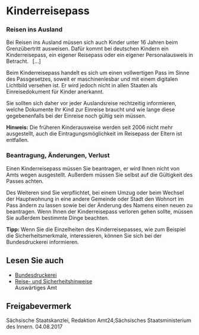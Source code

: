 # Kinderreisepass

### Reisen ins Ausland

Bei Reisen ins Ausland müssen sich auch Kinder unter 16 Jahren beim Grenzübertritt ausweisen. Dafür kommt bei deutschen Kindern ein Kinderreisepass, ein eigener Reisepass oder ein eigener Personalausweis in Betracht.  [...]

Beim Kinderreisepass handelt es sich um einen vollwertigen Pass im Sinne des Passgesetzes, soweit er maschinenlesbar und mit einem digitalen Lichtbild versehen ist. Er wird jedoch nicht in allen Staaten als Einreisedokument für Kinder anerkannt.

Sie sollten sich daher vor jeder Auslandsreise rechtzeitig informieren, welche Dokumente Ihr Kind zur Einreise braucht und wie lange diese gegebenenfalls bei der Einreise noch gültig sein müssen.

**Hinweis:**  Die früheren Kinderausweise werden seit 2006 nicht mehr ausgestellt, auch die Eintragungsmöglichkeit im Reisepass der Eltern ist entfallen.

### Beantragung, Änderungen, Verlust

Einen Kinderreisepass müssen Sie beantragen, er wird Ihnen nicht von Amts wegen ausgestellt. Außerdem müssen Sie selbst auf die Gültigkeit des Passes achten.

Des Weiteren sind Sie verpflichtet, bei einem Umzug oder beim Wechsel der Hauptwohnung in eine andere Gemeinde oder Stadt den Wohnort im Pass ändern zu lassen sowie bei der Änderung des Namens einen neuen zu beantragen. Wenn Ihnen der Kinderreisepass verloren gehen sollte, müssen Sie außerdem bestimmte Dinge beachten.

**Tipp:**  Wenn Sie die Einzelheiten des Kinderreisepasses, wie zum Beispiel die Sicherheitsmerkmale, interessieren, können Sie sich bei der Bundesdruckerei informieren.

## Lesen Sie auch

* [Bundesdruckerei](http://www.bundesdruckerei.de/de/117-sicherheitsmerkmale)
* [Reise- und Sicherheitshinweise](http://www.auswaertiges-amt.de/DE/Laenderinformationen/LaenderReiseinformationen_node.html "Auswärtiges Amt: Rubrik \"Länder, Reise, Sicherheit\" (auswaertiges-amt.de)")  
  Auswärtiges Amt

## Freigabevermerk

Sächsische Staatskanzlei, Redaktion Amt24;Sächsisches Staatsministerium des Innern. 04.08.2017
